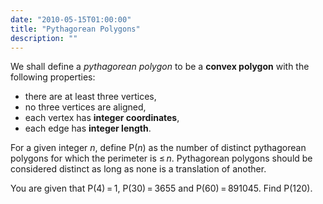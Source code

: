 ```yaml
---
date: "2010-05-15T01:00:00"
title: "Pythagorean Polygons"
description: ""
---
```


<p>We shall define a <i>pythagorean polygon</i>  to be a <b>convex polygon</b> with the following properties:</p><ul><li>there are at least three vertices,</li>
<li>no three vertices are aligned,</li>
<li>each vertex has <b>integer coordinates</b>,</li>
<li>each edge has <b>integer length</b>.</li></ul><p>For a given integer <var>n</var>, define P(<var>n</var>) as the number of distinct pythagorean polygons for which the perimeter is ≤ <var>n</var>.
Pythagorean polygons should be considered distinct as long as none is a translation of another.</p>
<p>You are given that P(4) = 1, P(30) = 3655 and P(60) = 891045.
Find P(120).</p>

